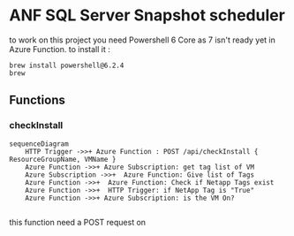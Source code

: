 # ANF SQL Server Snapshot scheduler

to work on this project you need Powershell 6 Core as 7 isn't ready yet in Azure Function.
to install it :

``` shell
brew install powershell@6.2.4
brew 
```

## Functions

### checkInstall

```mermaid
sequenceDiagram
	HTTP Trigger ->>+ Azure Function : POST /api/checkInstall { ResourceGroupName, VMName }
	Azure Function ->>+ Azure Subscription: get tag list of VM
    Azure Subscription ->>+  Azure Function: Give list of Tags
    Azure Function ->>+  Azure Function: Check if Netapp Tags exist
    Azure Function ->>+  HTTP Trigger: if NetApp Tag is "True"
	Azure Function ->>+ Azure Subscription: is the VM On?
					
```

this function need a POST request on 